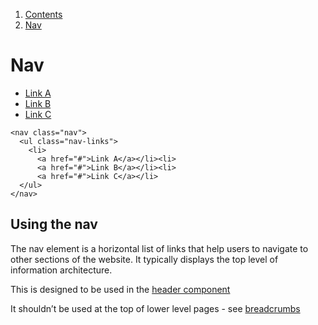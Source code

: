 1.  [Contents](/docs/core/design/overview)
2.  [Nav](#)

# Nav

<nav class="nav">
  <ul class="nav-links">
    <li>
      <a href="#">Link A</a></li><li>
      <a href="#">Link B</a></li><li>
      <a href="#">Link C</a></li>
  </ul>
</nav>

    <nav class="nav">
      <ul class="nav-links">
        <li>
          <a href="#">Link A</a></li><li>
          <a href="#">Link B</a></li><li>
          <a href="#">Link C</a></li>
      </ul>
    </nav>

## Using the nav

The nav element is a horizontal list of links that help users to navigate to other sections of the website. It typically displays the top level of information architecture.

This is designed to be used in the <a href="/docs/core/components/header">header component</a>

It shouldn’t be used at the top of lower level pages - see <a href="/docs/core/components/breadcrumbs">breadcrumbs</a>
